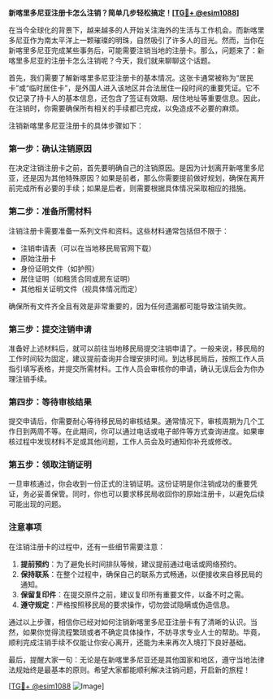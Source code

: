 **新喀里多尼亚注册卡怎么注销？简单几步轻松搞定！[[TG💪+ @esim1088](https://t.me/s/esim1088)]**

在当今全球化的背景下，越来越多的人开始关注海外的生活与工作机会。而新喀里多尼亚作为南太平洋上一颗璀璨的明珠，自然吸引了许多人的目光。然而，当你在新喀里多尼亚完成某些事务后，可能需要注销当地的注册卡。那么，问题来了：新喀里多尼亚的注册卡怎么注销呢？今天，我们就来聊聊这个话题。

首先，我们需要了解新喀里多尼亚注册卡的基本情况。这张卡通常被称为“居民卡”或“临时居住卡”，是外国人进入该地区并合法居住一段时间的重要凭证。它不仅记录了持卡人的基本信息，还包含了签证有效期、居住地址等重要信息。因此，在注销时，你需要确保所有相关的手续都已完成，以免造成不必要的麻烦。

注销新喀里多尼亚注册卡的具体步骤如下：

### 第一步：确认注销原因

在决定注销注册卡之前，首先要明确自己的注销原因。是因为计划离开新喀里多尼亚，还是因为其他特殊原因？如果是前者，那么你需要提前做好规划，确保在离开前完成所有必要的手续；如果是后者，则需要根据具体情况采取相应的措施。

### 第二步：准备所需材料

注销注册卡需要准备一系列文件和资料。这些材料通常包括但不限于：

- 注销申请表（可以在当地移民局官网下载）
- 原始注册卡
- 身份证明文件（如护照）
- 居住证明（如租赁合同或房东证明）
- 其他相关证明文件（视具体情况而定）

确保所有文件齐全且有效是非常重要的，因为任何遗漏都可能导致注销失败。

### 第三步：提交注销申请

准备好上述材料后，就可以前往当地移民局提交注销申请了。一般来说，移民局的工作时间较为固定，建议提前查询并合理安排时间。到达移民局后，按照工作人员指引填写表格，并提交所需材料。工作人员会审核你的申请，确认无误后会为你办理注销手续。

### 第四步：等待审核结果

提交申请后，你需要耐心等待移民局的审核结果。通常情况下，审核周期为几个工作日到两周不等。在此期间，你可以通过电话或电子邮件等方式查询进度。如果审核过程中发现材料不足或其他问题，工作人员会及时通知你补充或修改。

### 第五步：领取注销证明

一旦审核通过，你会收到一份正式的注销证明。这份证明是你注销成功的重要凭证，务必妥善保管。同时，你也可以要求移民局收回你的原始注册卡，以避免后续可能出现的问题。

### 注意事项

在注销注册卡的过程中，还有一些细节需要注意：

1. **提前预约**：为了避免长时间排队等候，建议提前通过电话或网络预约。
2. **保持联系**：在整个过程中，确保自己的联系方式畅通，以便接收来自移民局的通知。
3. **保留复印件**：在提交原件之前，建议复印所有重要文件，以备不时之需。
4. **遵守规定**：严格按照移民局的要求操作，切勿尝试隐瞒或伪造信息。

通过以上步骤，相信你已经对如何注销新喀里多尼亚注册卡有了清晰的认识。当然，如果你觉得流程繁琐或者不确定具体操作，不妨寻求专业人士的帮助。毕竟，顺利完成注销手续不仅能让你安心离开，还能为未来再次入境打下良好基础。

最后，提醒大家一句：无论是在新喀里多尼亚还是其他国家和地区，遵守当地法律法规始终是最基本的原则。希望大家都能顺利解决注销问题，开启新的旅程！

[[TG💪+ @esim1088](https://t.me/s/esim1088) ![Image](https://i.postimg.cc/4NQfJmqS/Snipaste-2025-05-13-00-14-12.png)]